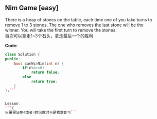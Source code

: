
## Nim Game  [easy]

There is a heap of stones on the table, each time one of you take turns to remove 1 to 3 stones. The one who removes the last stone will be the winner. You will take the first turn to remove the stones. <br>
每次可以拿走1~3个石头，拿走最后一个的胜利


**Code:**
```C++
class Solution {
public:
    bool canWinNim(int n) {
        if(n%4==0)
            return false;
        else 
            return true;
    }
};```


Lesson:
```C
只要保证在4或者4的倍数时不是我拿即可```